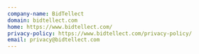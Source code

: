 ```yaml
---
company-name: BidTellect
domain: bidtellect.com
home: https://www.bidtellect.com/
privacy-policy: https://www.bidtellect.com/privacy-policy/
email: privacy@bidtellect.com
---
```




